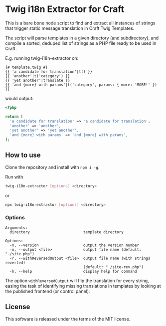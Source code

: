 # Twig i18n Extractor for Craft

This is a bare bone node script to find and extract all instances of strings that trigger static message translation in Craft Twig Templates.

The script will parse templates in a given directory (and subdirectory), and compile a sorted, deduped list of strings as a PHP file ready to be used in Craft.

E.g. running twig-i18n-extractor on:

```twig
{# template.twig #}
{{ 'a candidate for translation'|t() }}
{{ 'another'|t('category') }}
{{ 'yet another'|translate }}
{{ 'and {more} with params'|t('category', params: { more: 'MORE!' }) }}
```

would output:

```php
<?php

return [
  'a candidate for translation' => 'a candidate for translation',
  'another' => 'another',
  'yet another' => 'yet another',
  'and {more} with params' => 'and {more} with params',
];
```

## How to use

Clone the repository and install with `npm i -g`.

Run with

```sh
twig-i18n-extractor [options] <directory>
```

or

```sh
npx twig-i18n-extraxtor [options] <directory>
```

### Options

```
Arguments:
  directory                        template directory

Options:
  -V, --version                    output the version number
  -o, --output <file>              output file name (default: "./site.php")
  -r, --withReversedOutput <file>  output file name (with strings reverted)
                                   (default: "./site-rev.php")
  -h, --help                       display help for command
```

The option `withReversedOutput` will flip the translation for every string, easing the task of identifying missing translations in templates by looking at the published frontend (or control panel).

## License

This software is released under the terms of the MIT license.
